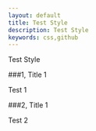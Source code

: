 ```yaml
---
layout: default
title: Test Style
description: Test Style
keywords: css,github
---
```


Test Style

###1, Title 1

Test 1


###2, Title 1

Test 2